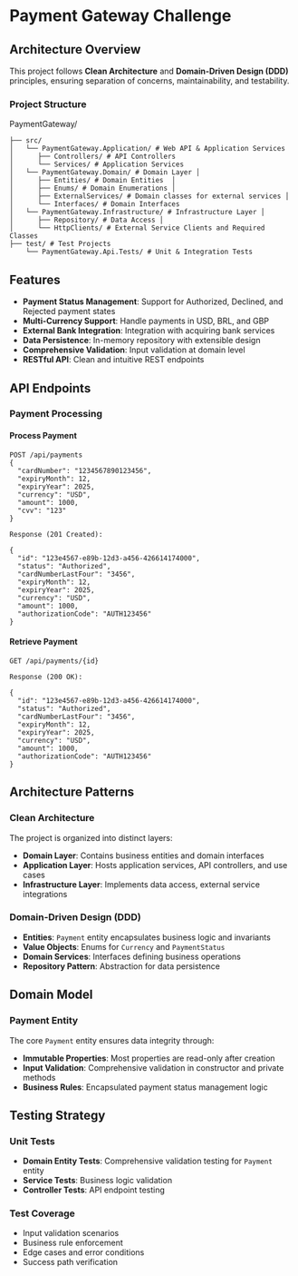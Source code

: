 # Payment Gateway Challenge

##  Architecture Overview

This project follows **Clean Architecture** and **Domain-Driven Design (DDD)** principles, ensuring separation of concerns, maintainability, and testability.

### Project Structure
PaymentGateway/

```
├── src/
│   └── PaymentGateway.Application/ # Web API & Application Services 
│      ├── Controllers/ # API Controllers 
│      └── Services/ # Application Services 
│   └── PaymentGateway.Domain/ # Domain Layer │
│      ├── Entities/ # Domain Entities  │
│      ├── Enums/ # Domain Enumerations │
│      ├── ExternalServices/ # Domain classes for external services │
│      └── Interfaces/ # Domain Interfaces
│   └── PaymentGateway.Infrastructure/ # Infrastructure Layer │
│      ├── Repository/ # Data Access │
│      └── HttpClients/ # External Service Clients and Required Classes
├── test/ # Test Projects 
    └── PaymentGateway.Api.Tests/ # Unit & Integration Tests
```

## Features

- **Payment Status Management**: Support for Authorized, Declined, and Rejected payment states
- **Multi-Currency Support**: Handle payments in USD, BRL, and GBP
- **External Bank Integration**: Integration with acquiring bank services
- **Data Persistence**: In-memory repository with extensible design
- **Comprehensive Validation**: Input validation at domain level
- **RESTful API**: Clean and intuitive REST endpoints

## API Endpoints

### Payment Processing

#### Process Payment
```http
POST /api/payments
{
  "cardNumber": "1234567890123456",
  "expiryMonth": 12,
  "expiryYear": 2025,
  "currency": "USD",
  "amount": 1000,
  "cvv": "123"
}

Response (201 Created):

{
  "id": "123e4567-e89b-12d3-a456-426614174000",
  "status": "Authorized",
  "cardNumberLastFour": "3456",
  "expiryMonth": 12,
  "expiryYear": 2025,
  "currency": "USD",
  "amount": 1000,
  "authorizationCode": "AUTH123456"
}
```

#### Retrieve Payment

```http
GET /api/payments/{id}

Response (200 OK):

{
  "id": "123e4567-e89b-12d3-a456-426614174000",
  "status": "Authorized",
  "cardNumberLastFour": "3456",
  "expiryMonth": 12,
  "expiryYear": 2025,
  "currency": "USD",
  "amount": 1000,
  "authorizationCode": "AUTH123456"
}
```

## Architecture Patterns
### Clean Architecture
The project is organized into distinct layers:
- **Domain Layer**: Contains business entities and domain interfaces
- **Application Layer**: Hosts application services, API controllers, and use cases
- **Infrastructure Layer**: Implements data access, external service integrations

### Domain-Driven Design (DDD)
- **Entities**: `Payment` entity encapsulates business logic and invariants
- **Value Objects**: Enums for `Currency` and `PaymentStatus`
- **Domain Services**: Interfaces defining business operations
- **Repository Pattern**: Abstraction for data persistence

## Domain Model
### Payment Entity
The core `Payment` entity ensures data integrity through:
- **Immutable Properties**: Most properties are read-only after creation
- **Input Validation**: Comprehensive validation in constructor and private methods
- **Business Rules**: Encapsulated payment status management logic

## Testing Strategy
### Unit Tests
- **Domain Entity Tests**: Comprehensive validation testing for `Payment` entity
- **Service Tests**: Business logic validation
- **Controller Tests**: API endpoint testing

### Test Coverage
- Input validation scenarios
- Business rule enforcement
- Edge cases and error conditions
- Success path verification